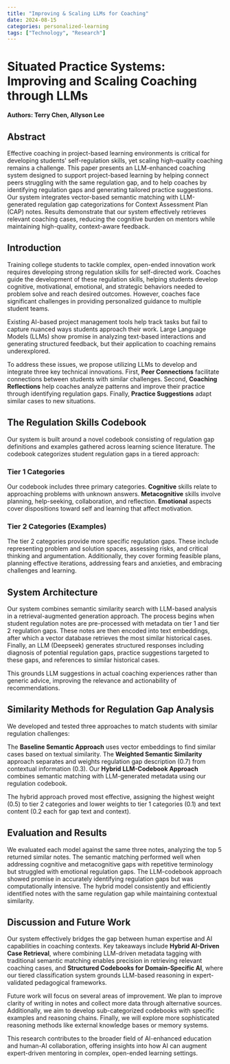 ```yaml
---
title: "Improving & Scaling LLMs for Coaching"
date: 2024-08-15
categories: personalized-learning
tags: ["Technology", "Research"]
---
```


# Situated Practice Systems: Improving and Scaling Coaching through LLMs
**Authors: Terry Chen, Allyson Lee**

## Abstract
Effective coaching in project-based learning environments is critical for developing students' self-regulation skills, yet scaling high-quality coaching remains a challenge. This paper presents an LLM-enhanced coaching system designed to support project-based learning by helping connect peers struggling with the same regulation gap, and to help coaches by identifying regulation gaps and generating tailored practice suggestions. Our system integrates vector-based semantic matching with LLM-generated regulation gap categorizations for Context Assessment Plan (CAP) notes. Results demonstrate that our system effectively retrieves relevant coaching cases, reducing the cognitive burden on mentors while maintaining high-quality, context-aware feedback.

## Introduction
Training college students to tackle complex, open-ended innovation work requires developing strong regulation skills for self-directed work. Coaches guide the development of these regulation skills, helping students develop cognitive, motivational, emotional, and strategic behaviors needed to problem solve and reach desired outcomes. However, coaches face significant challenges in providing personalized guidance to multiple student teams.

Existing AI-based project management tools help track tasks but fail to capture nuanced ways students approach their work. Large Language Models (LLMs) show promise in analyzing text-based interactions and generating structured feedback, but their application to coaching remains underexplored.

To address these issues, we propose utilizing LLMs to develop and integrate three key technical innovations. First, **Peer Connections** facilitate connections between students with similar challenges. Second, **Coaching Reflections** help coaches analyze patterns and improve their practice through identifying regulation gaps. Finally, **Practice Suggestions** adapt similar cases to new situations.

## The Regulation Skills Codebook
Our system is built around a novel codebook consisting of regulation gap definitions and examples gathered across learning science literature. The codebook categorizes student regulation gaps in a tiered approach:

### Tier 1 Categories

Our codebook includes three primary categories. **Cognitive** skills relate to approaching problems with unknown answers. **Metacognitive** skills involve planning, help-seeking, collaboration, and reflection. **Emotional** aspects cover dispositions toward self and learning that affect motivation.

### Tier 2 Categories (Examples)

The tier 2 categories provide more specific regulation gaps. These include representing problem and solution spaces, assessing risks, and critical thinking and argumentation. Additionally, they cover forming feasible plans, planning effective iterations, addressing fears and anxieties, and embracing challenges and learning.

## System Architecture
Our system combines semantic similarity search with LLM-based analysis in a retrieval-augmented generation approach. The process begins when student regulation notes are pre-processed with metadata on tier 1 and tier 2 regulation gaps. These notes are then encoded into text embeddings, after which a vector database retrieves the most similar historical cases. Finally, an LLM (Deepseek) generates structured responses including diagnosis of potential regulation gaps, practice suggestions targeted to these gaps, and references to similar historical cases.

This grounds LLM suggestions in actual coaching experiences rather than generic advice, improving the relevance and actionability of recommendations.

## Similarity Methods for Regulation Gap Analysis
We developed and tested three approaches to match students with similar regulation challenges:

The **Baseline Semantic Approach** uses vector embeddings to find similar cases based on textual similarity. The **Weighted Semantic Similarity** approach separates and weights regulation gap description (0.7) from contextual information (0.3). Our **Hybrid LLM-Codebook Approach** combines semantic matching with LLM-generated metadata using our regulation codebook.

The hybrid approach proved most effective, assigning the highest weight (0.5) to tier 2 categories and lower weights to tier 1 categories (0.1) and text content (0.2 each for gap text and context).

## Evaluation and Results
We evaluated each model against the same three notes, analyzing the top 5 returned similar notes. The semantic matching performed well when addressing cognitive and metacognitive gaps with repetitive terminology but struggled with emotional regulation gaps. The LLM-codebook approach showed promise in accurately identifying regulation gaps but was computationally intensive. The hybrid model consistently and efficiently identified notes with the same regulation gap while maintaining contextual similarity.

## Discussion and Future Work
Our system effectively bridges the gap between human expertise and AI capabilities in coaching contexts. Key takeaways include **Hybrid AI-Driven Case Retrieval**, where combining LLM-driven metadata tagging with traditional semantic matching enables precision in retrieving relevant coaching cases, and **Structured Codebooks for Domain-Specific AI**, where our tiered classification system grounds LLM-based reasoning in expert-validated pedagogical frameworks.

Future work will focus on several areas of improvement. We plan to improve clarity of writing in notes and collect more data through alternative sources. Additionally, we aim to develop sub-categorized codebooks with specific examples and reasoning chains. Finally, we will explore more sophisticated reasoning methods like external knowledge bases or memory systems.

This research contributes to the broader field of AI-enhanced education and human-AI collaboration, offering insights into how AI can augment expert-driven mentoring in complex, open-ended learning settings.
